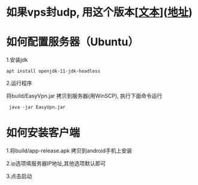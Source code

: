 # 如果vps封udp, 用这个版本[[文本](https://github.com/ChengZu/easyvpn-tcp)]([地址](https://github.com/ChengZu/easyvpn-tcp))

# 如何配置服务器（Ubuntu）

1.安装jdk
```  
apt install openjdk-11-jdk-headless
```  
2.运行程序
 
 将build/EasyVpn.jar 拷贝到服务器(用WinSCP), 执行下面命令运行
```  
 java -jar EasyVpn.jar
```  

# 如何安装客户端

1.将build/app-release.apk 拷贝到android手机上安装

2.ip选项填服务器IP地址,其他选项默认即可

3.点击启动
